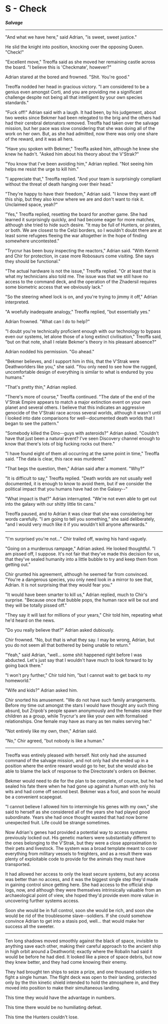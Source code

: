 # S - Check
***Salvage***

---

"And what we have here," said Adrian, "is sweet, sweet justice."

He slid the knight into position, knocking over the opposing Queen.
"Check!"

"Excellent move," Treoffa said as she moved her remaining castle across
the board. "I believe this is \'Checkmate\', however?"

Adrian stared at the bored and frowned. "Shit. You\'re good."

Treoffa nodded her head in gracious victory. "I am considered to be a
genius even amongst Corti, and you are providing me a significant
challenge despite not being all that intelligent by your own species
standards."

"Fuck off!" Adrian said with a laugh. It had been, by his judgement,
about two weeks since Bekmer had been relegated to the brig and the
others had had their cerebral detonators removed. Treoffa had taken over
the salvage mission, but her pace was slow considering that she was
doing all of the work on her own. But, as she had admitted, now there
was only one share of the reward, and it was all hers.

"Have you spoken with Bekmer," Treoffa asked him, although he knew she
knew he hadn\'t. "Asked him about his theory about the V\'Strak?"

"You know that I\'ve been avoiding him," Adrian replied. "Not seeing him
helps me resist the urge to kill him."

"I appreciate that," Treoffa replied. "And your team is surprisingly
compliant without the threat of death hanging over their head."

"They\'re happy to have their freedom," Adrian said. "I know they want
off this ship, but they also know where we are and don\'t want to risk
it. Unclaimed space, yeah?"

"Yes," Treoffa replied, resetting the board for another game. She had
learned it surprisingly quickly, and had become eager for more matches,
although she tried to hide such desire. "It may be full of Hunters, or
pirates, or both. We are closest to the Celzi borders, so I wouldn\'t
doubt there are at least some refugees fleeing the war altogether in the
hope of finding somewhere uncontested."

"Trycrur has been busy inspecting the reactors," Adrian said. "With
Kermit and Chir for protection, in case more Robosaurs come visiting.
She says they should be functional."

"The actual hardware is not the issue," Treoffa replied. "Or at least
that is what my technicians also told me. The issue was that we still
have no access to the command deck, and the operation of the Zhadersil
requires some biometric access that we obviously lack."

"So the steering wheel lock is on, and you\'re trying to jimmy it off,"
Adrian interpreted.

"A woefully inadequate analogy," Treoffa replied, "but essentially yes."

Adrian frowned. "What can I do to help?"

"I doubt you\'re technically proficient enough with our technology to
bypass even our systems, let alone those of a long extinct
civilisation," Treoffa said, "but on that note, shall I relate Bekmer\'s
theory in his pleasant absence?"

Adrian nodded his permission. "Go ahead."

"Bekmer believes, and I support him in this, that the V\'Strak were
Deathworlders like you," she said. "You only need to see how the rugged,
uncomfortable design of everything is similar to what is endured by you
humans."

"That\'s pretty thin," Adrian replied.

"There\'s more of course," Treoffa continued. "The date of the end of
the V\'Strak Empire appears to match a major extinction event on your
own planet and several others. I believe that this indicates an
aggressive genocide of the V\'Straki race across several worlds,
although it wasn\'t until I looked into date comparisons for
well--documented death worlds that I began to see the pattern."

"Somebody killed the Dino--guys with asteroids?" Adrian asked.
"Couldn\'t have that just been a natural event? I\'ve seen Discovery
channel enough to know that there\'s lots of big fucking rocks out
there."

"I have found eight of them all occurring at the same point in time,"
Treoffa said. "The data is clear, this race was murdered."

"That begs the question, then," Adrian said after a moment. "Why?"

"It is difficult to say," Treoffa replied. "Death worlds are not usually
well documented, it is enough to know to avoid them, but if we consider
the political impact that you humans have had on the Galaxy--"

"What impact is that?" Adrian interrupted. "We\'re not even able to get
out into the galaxy with our shitty little tin cans."

Treoffa paused, and to Adrian it was clear that she was considering her
words carefully. "I am going to tell you something," she said
deliberately, "and I would very much like it if you wouldn\'t kill
anyone afterwards."

---

"I\'m surprised you\'re not..." Chir trailed off, waving his hand
vaguely.

"Going on a murderous rampage," Adrian asked. He looked thoughtful. "I
am pissed off, I suppose. It\'s not fair that they\'ve made this
decision for us, that they\'ve sealed humanity into a little bubble to
try and keep them from getting out."

Chir grunted his agreement, although he seemed far from convinced.
"You\'re a dangerous species, you only need look in a mirror to see
that, Adrian. It is not surprising that they would fear you."

"It would have been smarter to kill us," Adrian replied, much to Chir\'s
surprise. "Because once that bubble pops, the human race will be out and
they will be totally pissed off."

"They say it will last for millions of your years," Chir told him,
repeating what he\'d heard on the news.

"Do you really believe that?" Adrian asked dubiously.

Chir frowned. "No, but that is what they say. I may be wrong, Adrian,
but you do not seem all that bothered by being unable to return."

"Yeah," said Adrian, "well... some shit happened right before I was
abducted. Let\'s just say that I wouldn\'t have much to look forward to
by going back there."

"I won\'t pry further," Chir told him, "but I cannot wait to get back to
*my* homeworld."

"Wife and kids?" Adrian asked him.

Chir snorted his amusement. "We do not have such family arrangements.
Before my time out amongst the stars I would have thought any such thing
absurd, but Zripob\'s people spawn anonymously and the females raise
their children as a group, while Trycrur\'s are like your own with
formalised relationships. One female may have as many as ten males
serving her."

"Not entirely like my own, then," Adrian said.

"No," Chir agreed, "but nobody is like a human."

---

Treoffa was entirely pleased with herself. Not only had she assumed
command of the salvage mission, and not only had she ended up in a
position where the entire reward would go to her, but she would also be
able to blame the lack of response to the Directorate\'s orders on
Bekmer.

Bekmer would need to die for the plan to be complete, of course, but he
had sealed his fate there when he had gone up against a human with only
his wits and had come off second best. Bekmer was a fool, and soon he
would be a convenient scapegoat.

"I cannot believe I allowed him to intermingle his genes with my own,"
she said to herself as she considered all of the years she had played
good subordinate. Years she had once thought wasted that had now borne
unexpected fruit. Life could be strange sometimes.

Now Adrian\'s genes had provided a potential way to access systems
previously locked out. His genetic markers were substantially different
to the ones belonging to the V\'Strak, but they were a close
approximation to their pets and livestock. The system was a broad
template meant to cover everything from military vessels to freighters,
and as a result there was plenty of exploitable code to provide for the
animals they must have transported.

It had allowed her access to only the least secure systems, but any
access was better than no access, and it was the biggest single step
they\'d made in gaining control since getting here. She had access to
the official ship logs, now, and although they were themselves
intrinsically valuable from an archaeological point of view, she hoped
they\'d provide even more value in uncovering further systems access.

Soon she would be in full control, soon she would be rich, and soon she
would be rid of the troublesome slave--soldiers. If she could somehow
convince Adrian to get into a stasis pod, well... that would make her
success all the sweeter.

---

Ten long shadows moved smoothly against the black of space, invisible to
anything save each other, making their careful approach to the ancient
ship in high orbit around a Deathworld; exactly where the Robalin had
said it would be before he had died. It looked like a piece of space
debris, but now they knew better, and they had come knowing their enemy.

They had brought ten ships to seize a prize, and one thousand soldiers
to fight a single human. The flight deck was open to their landing,
protected only by the thin kinetic shield intended to hold the
atmosphere in, and they moved into position to make their simultaneous
landing.

This time they would have the advantage in numbers.

This time there would be no humiliating defeat.

This time the Hunters couldn\'t lose.



